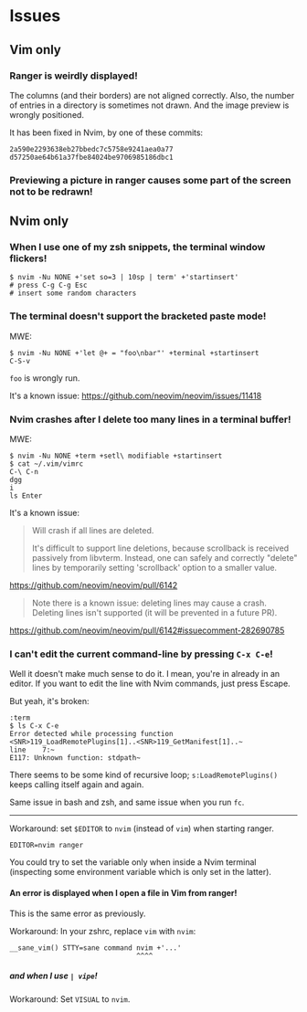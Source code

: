 # Issues
## Vim only
### Ranger is weirdly displayed!

The columns (and their borders) are not aligned correctly.
Also, the number of entries in a directory is sometimes not drawn.
And the image preview is wrongly positioned.

It has been fixed in Nvim, by one of these commits:

    2a590e2293638eb27bbedc7c5758e9241aea0a77
    d57250ae64b61a37fbe84024be9706985186dbc1

### Previewing a picture in ranger causes some part of the screen not to be redrawn!

##
## Nvim only
### When I use one of my zsh snippets, the terminal window flickers!

    $ nvim -Nu NONE +'set so=3 | 10sp | term' +'startinsert'
    # press C-g C-g Esc
    # insert some random characters

### The terminal doesn't support the bracketed paste mode!

MWE:

    $ nvim -Nu NONE +'let @+ = "foo\nbar"' +terminal +startinsert
    C-S-v

`foo` is wrongly run.

It's a known issue: <https://github.com/neovim/neovim/issues/11418>

### Nvim crashes after I delete too many lines in a terminal buffer!

MWE:

    $ nvim -Nu NONE +term +setl\ modifiable +startinsert
    $ cat ~/.vim/vimrc
    C-\ C-n
    dgg
    i
    ls Enter

It's a known issue:

>    Will crash if all lines are deleted.
>
>    It's difficult  to support line  deletions, because scrollback  is received
>    passively from  libvterm.  Instead, one  can safely and  correctly "delete"
>    lines by temporarily setting 'scrollback' option to a smaller value.

<https://github.com/neovim/neovim/pull/6142>

>    Note there is a known issue: deleting lines may cause a crash.
>    Deleting lines isn't supported (it will be prevented in a future PR).

<https://github.com/neovim/neovim/pull/6142#issuecomment-282690785>

###
### I can't edit the current command-line by pressing `C-x C-e`!

Well it doesn't make much sense to do it.
I mean, you're in already in an editor.
If you want to edit the line with Nvim commands, just press Escape.

But yeah, it's broken:

    :term
    $ ls C-x C-e
    Error detected while processing function <SNR>119_LoadRemotePlugins[1]..<SNR>119_GetManifest[1]..~
    line    7:~
    E117: Unknown function: stdpath~

There seems  to be  some kind of  recursive loop;  `s:LoadRemotePlugins()` keeps
calling itself again and again.

Same issue in bash and zsh, and same issue when you run `fc`.

---

Workaround: set `$EDITOR` to `nvim` (instead of `vim`) when starting ranger.

    EDITOR=nvim ranger

You could try to  set the variable only when inside  a Nvim terminal (inspecting
some environment variable which is only set in the latter).

#### An error is displayed when I open a file in Vim from ranger!

This is the same error as previously.

Workaround: In your zshrc, replace `vim` with `nvim`:

    __sane_vim() STTY=sane command nvim +'...'
                                   ^^^^

##### and when I use `| vipe`!

Workaround: Set `VISUAL` to `nvim`.

